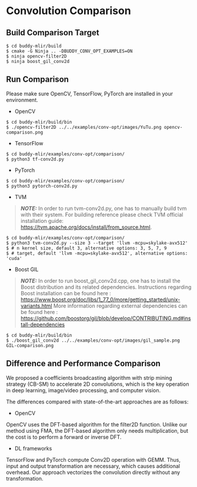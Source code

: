 # Convolution Comparison

## Build Comparison Target

```
$ cd buddy-mlir/build
$ cmake -G Ninja .. -DBUDDY_CONV_OPT_EXAMPLES=ON
$ ninja opencv-filter2D
$ ninja boost_gil_conv2d
```

## Run Comparison

Please make sure OpenCV, TensorFlow, PyTorch are installed in your environment.

- OpenCV

```
$ cd buddy-mlir/build/bin
$ ./opencv-filter2D ../../examples/conv-opt/images/YuTu.png opencv-comparison.png
```

- TensorFlow

```
$ cd buddy-mlir/examples/conv-opt/comparison/
$ python3 tf-conv2d.py
```

- PyTorch

```
$ cd buddy-mlir/examples/conv-opt/comparison/
$ python3 pytorch-conv2d.py
```

- TVM
> **_NOTE:_**  In order to run tvm-conv2d.py, one has to manually build tvm with their system. For building reference please check TVM official installation guide: https://tvm.apache.org/docs/install/from_source.html.

```
$ cd buddy-mlir/examples/conv-opt/comparison/
$ python3 tvm-conv2d.py --size 3 --target 'llvm -mcpu=skylake-avx512'
$ # n kernel size, default 3, alternative options: 3, 5, 7, 9 
$ # target, default 'llvm -mcpu=skylake-avx512', alternative options: 'cuda'
```

- Boost GIL
> **_NOTE:_**  In order to run boost_gil_conv2d.cpp, one has to install the Boost distribution and 
> its related dependencies. Instructions regarding Boost installation can be found here : https://www.boost.org/doc/libs/1_77_0/more/getting_started/unix-variants.html
> More information regarding external dependencies can be found here : https://github.com/boostorg/gil/blob/develop/CONTRIBUTING.md#install-dependencies

```
$ cd buddy-mlir/build/bin
$ ./boost_gil_conv2d ../../examples/conv-opt/images/gil_sample.png GIL-comparison.png
```

## Difference and Performance Comparison

We proposed a coefficients broadcasting algorithm with strip mining strategy (CB-SM) to accelerate 2D convolutions, 
which is the key operation in deep learning, image/video processing, and computer vision.

The differences compared with state-of-the-art approaches are as follows:

- OpenCV

OpenCV uses the DFT-based algorithm for the filter2D function.
Unlike our method using FMA, the DFT-based algorithm only needs multiplication, 
but the cost is to perform a forward or inverse DFT.

- DL frameworks

TensorFlow and PyTorch compute Conv2D operation with GEMM. 
Thus, input and output transformation are necessary, which causes additional overhead. 
Our approach vectorizes the convolution directly without any transformation.

